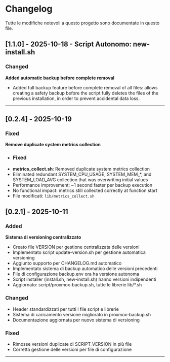 # Changelog

Tutte le modifiche notevoli a questo progetto sono documentate in questo file.

## [1.1.0] - 2025-10-18 - Script Autonomo: new-install.sh

### Changed
****Added automatic backup before complete removal****
- Added full backup feature before complete removal of all files: allows creating a safety backup before the script fully deletes the files of the previous installation, in order to prevent accidental data loss.

---

## [0.2.4] - 2025-10-19

### Fixed
**Remove duplicate system metrics collection**
- ### Fixed
- **metrics_collect.sh**: Removed duplicate system metrics collection
- Eliminated redundant SYSTEM_CPU_USAGE, SYSTEM_MEM_*, and SYSTEM_LOAD_AVG
collection that was overwriting initial values
- Performance improvement: ~1 second faster per backup execution
- No functional impact: metrics still collected correctly at function start
- File modificati: `lib/metrics_collect.sh`

## [0.2.1] - 2025-10-11

### Added
**Sistema di versioning centralizzato**
- Creato file VERSION per gestione centralizzata delle versioni
- Implementato script update-version.sh per gestione automatica versioning
- Aggiunto supporto per CHANGELOG.md automatico
- Implementato sistema di backup automatico delle versioni precedenti
- File di configurazione backup.env ora ha versione autonoma
- Script installer (install.sh, new-install.sh) hanno versioni indipendenti
- Aggiornato: script/proxmox-backup.sh, tutte le librerie lib/*.sh

### Changed
- Header standardizzati per tutti i file script e librerie
- Sistema di caricamento versione migliorato in proxmox-backup.sh
- Documentazione aggiornata per nuovo sistema di versioning

### Fixed
- Rimosse versioni duplicate di SCRIPT_VERSION in più file
- Corretta gestione delle versioni per file di configurazione

---

